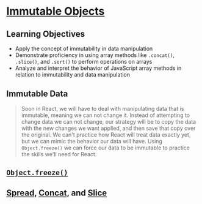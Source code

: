 # [Immutable Objects](https://login.codingdojo.com/m/754/16714/124476)

## Learning Objectives

- Apply the concept of immutability in data manipulation
- Demonstrate proficiency in using array methods like `.concat()`, `.slice()`, and `.sort()` to perform operations on arrays
- Analyze and interpret the behavior of JavaScript array methods in relation to immutability and data manipulation

## Immutable Data

>Soon in React, we will have to deal with manipulating data that is immutable, meaning we can not change it. Instead of attempting to change data we can not change, our strategy will be to copy the data with the new changes we want applied, and then save that copy over the original. We can't practice how React will treat data exactly yet, but we can mimic the behavior our data will have. Using `Object.freeze()` we can force our data to be immutable to practice the skills we'll need for React.

## [`Object.freeze()`](https://developer.mozilla.org/en-US/docs/Web/JavaScript/Reference/Global_Objects/Object/freeze)

## [Spread](https://developer.mozilla.org/en-US/docs/Web/JavaScript/Reference/Operators/Spread_syntax), [Concat](https://developer.mozilla.org/en-US/docs/Web/JavaScript/Reference/Global_Objects/Array/concat), and [Slice](https://developer.mozilla.org/en-US/docs/Web/JavaScript/Reference/Global_Objects/Array/slice)

